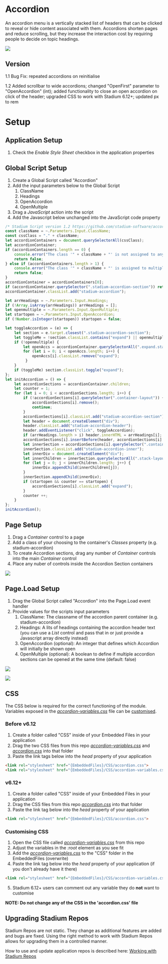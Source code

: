 # Accordion

An accordion menu is a vertically stacked list of headers that can be clicked to reveal or hide content associated with them. Accordions shorten pages and reduce scrolling, but they increase the interaction cost by requiring people to decide on topic headings.

![](images/view.gif)

## Version 
1.1 Bug Fix: repeated accordions on reinitialise

1.2 Added scrollbar to wide accordions; changed "OpenFirst" parameter to "OpenAccordion" (int); added functionality to close an open accordion on click of the header; upgraded CSS to work with Stadium 6.12+; updated px to rem

# Setup

## Application Setup
1. Check the *Enable Style Sheet* checkbox in the application properties

## Global Script Setup
1. Create a Global Script called "Accordion"
2. Add the input parameters below to the Global Script
   1. ClassName
   2. Headings
   3. OpenAccordion
   4. OpenMultiple
3. Drag a *JavaScript* action into the script
4. Add the Javascript below unchanged into the JavaScript code property
```javascript
/* Stadium Script version 1.2 https://github.com/stadium-software/accordion */
const className = ~.Parameters.Input.ClassName;
const cssClass = "." + className;
let accordionContainers = document.querySelectorAll(cssClass);
let accordionContainer;
if (accordionContainers.length == 0) {
    console.error("The class '" + className + "' is not assigned to any Container control");
    return false;
} else if (accordionContainers.length > 1) {
    console.error("The class '" + className + "' is assigned to multiple controls. Each accordion must have a unique classname");
    return false;
}
accordionContainer = accordionContainers[0];
if (accordionContainer.querySelector(".stadium-accordion-section")) return false;
accordionContainer.classList.add("stadium-accordion");

let arrHeadings = ~.Parameters.Input.Headings;
if (!Array.isArray(arrHeadings)) arrHeadings = [];
let openmultiple = ~.Parameters.Input.OpenMultiple;
let startopen = ~.Parameters.Input.OpenAccordion;
if (!Number.isInteger(startopen)) startopen = false;

let toggleAccordion = (e) => {
    let section = e.target.closest(".stadium-accordion-section");
    let toggleMe = !section.classList.contains("expand") || openmultiple;
    if (!openmultiple) { 
        let openAccs = accordionContainer.querySelectorAll(".expand.stadium-accordion-section");
        for (let i = 0; i < openAccs.length; i++) {
            openAccs[i].classList.remove("expand");
         }
    }
    if (toggleMe) section.classList.toggle("expand");
};
let initAccordion = () => {
    let accordionSections = accordionContainer.children;
    let counter = 1;
    for (let i = 0; i < accordionSections.length; i++) {
        if (!accordionSections[i].querySelector(".container-layout")) { 
            accordionSections[i].remove();
            continue;
        }
        accordionSections[i].classList.add("stadium-accordion-section");
        let header = document.createElement("div");
        header.classList.add("stadium-accordion-header");
        header.addEventListener("click", toggleAccordion);
        if (arrHeadings.length > i) header.innerHTML = arrHeadings[i];
        accordionSections[i].insertBefore(header, accordionSections[i].firstChild);
        let innerSection = accordionSections[i].querySelector(".container-layout");
        innerSection.classList.add("stadium-accordion-inner");
        let innerDiv = document.createElement("div");
        let innerChildren = innerSection.querySelectorAll(".stack-layout-container");
        for (let j = 0; j < innerChildren.length; j++) {
            innerDiv.appendChild(innerChildren[j]);
        }
        innerSection.appendChild(innerDiv);
        if (startopen && counter == startopen) { 
            accordionSections[i].classList.add("expand");
        }
        counter ++;
    }
};
initAccordion();
```

## Page Setup
1. Drag a *Container* control to a page
2. Add a class of your choosing to the container's *Classes* property (e.g. stadium-accordion)
3. To create Accordion sections, drag any number of *Container* controls into the main *Container* control
4. Place any nuber of controls inside the Accordion Section containers

![](images/Page-Layout.png)

## Page.Load Setup
1. Drag the Global Script called "Accordion" into the Page.Load event handler
2. Provide values for the scripts input parameters
   1. ClassName: The classname of the accordion parent container (e.g. stadium-accordion)
   2. Headings: A lits of headings containing the accordion header text (you can use a *List* control and pass that in or just provide a Javascript array directly instead)
   3. OpenAccordion (optional): An integer that defines which Accordion will initially be shown open
   4. OpenMultiple (optional): A boolean to define if multiple accordion sections can be opened at the same time (default: false)

![](images/Headings-List.png)

![](images/Script-Inputs.png)

## CSS
The CSS below is required for the correct functioning of the module. Variables exposed in the [*accordion-variables.css*](accordion-variables.css) file can be [customised](#customising-css).

### Before v6.12
1. Create a folder called "CSS" inside of your Embedded Files in your application
2. Drag the two CSS files from this repo [*accordion-variables.css*](accordion-variables.css) and [*accordion.css*](accordion.css) into that folder
3. Paste the link tags below into the *head* property of your application
```html
<link rel="stylesheet" href="{EmbeddedFiles}/CSS/accordion.css">
<link rel="stylesheet" href="{EmbeddedFiles}/CSS/accordion-variables.css">
``` 

### v6.12+
1. Create a folder called "CSS" inside of your Embedded Files in your application
2. Drag the CSS files from this repo [*accordion.css*](accordion.css) into that folder
3. Paste the link tag below into the *head* property of your application
```html
<link rel="stylesheet" href="{EmbeddedFiles}/CSS/accordion.css">
``` 

### Customising CSS
1. Open the CSS file called [*accordion-variables.css*](accordion-variables.css) from this repo
2. Adjust the variables in the *:root* element as you see fit
3. Add the [*accordion-variables.css*](accordion-variables.css) to the "CSS" folder in the EmbeddedFiles (overwrite)
4. Paste the link tag below into the *head* property of your application (if you don't already have it there)
```html
<link rel="stylesheet" href="{EmbeddedFiles}/CSS/accordion-variables.css">
``` 
5. Stadium 6.12+ users can comment out any variable they do **not** want to customise

**NOTE: Do not change any of the CSS in the 'accordion.css' file**

## Upgrading Stadium Repos
Stadium Repos are not static. They change as additional features are added and bugs are fixed. Using the right method to work with Stadium Repos allows for upgrading them in a controlled manner. 

How to use and update application repos is described here: [Working with Stadium Repos](https://github.com/stadium-software/samples-upgrading)